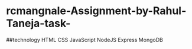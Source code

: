 # rcmangnale-Assignment-by-Rahul-Taneja-task-

##technology
HTML
CSS
JavaScript
NodeJS
Express
MongoDB
